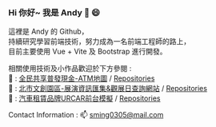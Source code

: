 ### Hi 你好~ 我是 Andy :wave: :smile:

這裡是 Andy 的 Github，  
持續研究學習前端技術，努力成為一名前端工程師的路上，   
目前主要使用 Vue + Vite 及 Bootstrap 進行開發。

相關使用技術及小作品歡迎於下方參閱 :  
:atm: : [全民共享普發現金-ATM地圖](https://sming0305.github.io/6000-ATM-Map/) / [Repositories](https://github.com/sming0305/6000-ATM-Map)  
:city_sunset: : [北市文創園區-展演資訊匯集&觀展日查詢網站](https://sming0305.github.io/Let-s-Entertaining/) / [Repositories](https://github.com/sming0305/Let-s-Entertaining)  
:car: : [汽車租賃品牌URCAR前台模擬](https://sming0305.github.io/URCAR/#/) / [Repositories](https://github.com/sming0305/URCAR)  

Contact Information : :mailbox: <a href="mailto:sming0305@mail.com">sming0305@mail.com</a>